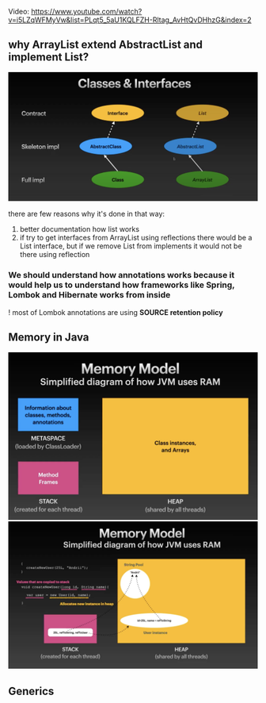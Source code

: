 Video: https://www.youtube.com/watch?v=i5LZqWFMyVw&list=PLqt5_5aU1KQLFZH-Rltag_AvHtQvDHhzG&index=2

## why ArrayList extend AbstractList and implement List?

![classes and interfaces.png](../../../resources/screenshots/classes%20and%20interfaces.png)

there are few reasons why it's done in that way:

1. better documentation how list works
2. if try to get interfaces from ArrayList using reflections there would be a List interface, but if we remove List from
   implements it would not be there using reflection

### We should understand how annotations works because it would help us to understand how frameworks like Spring, Lombok and Hibernate works from inside

! most of Lombok annotations are using **SOURCE retention policy**

## Memory in Java

![memory model.png](../../../resources/screenshots/memory%20model.png)
![memory model 2.png](../../../resources/screenshots/memory%20model%202.png)

## Generics

